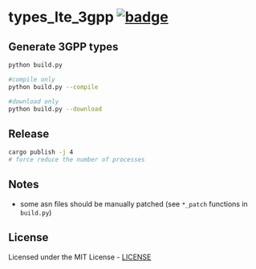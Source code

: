 # types_lte_3gpp [![badge](https://img.shields.io/crates/v/types_lte_3gpp)](https://crates.io/crates/types_lte_3gpp)

## Generate 3GPP types

```sh
python build.py

#compile only
python build.py --compile

#download only
python build.py --download
```

## Release

```sh
cargo publish -j 4
# force reduce the number of processes
```

## Notes

- some asn files should be manually patched (see `*_patch` functions in `build.py`)

## License

Licensed under the MIT License - [LICENSE](LICENSE)
